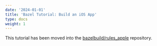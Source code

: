 ```yaml
---
date: '2024-01-01'
title: 'Bazel Tutorial: Build an iOS App'
type: docs
weight: 1
---
```


This tutorial has been moved into the [bazelbuild/rules_apple](https://github.com/bazelbuild/rules_apple/blob/master/doc/tutorials/ios-app.md) repository.